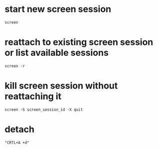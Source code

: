 # start new screen session

```
screen
```

# reattach to existing screen session or list available sessions

```
screen -r
```

# kill screen session without reattaching it

```
screen -S screen_session_id -X quit
```

# detach 

```
"CRTL+A +d"
```

